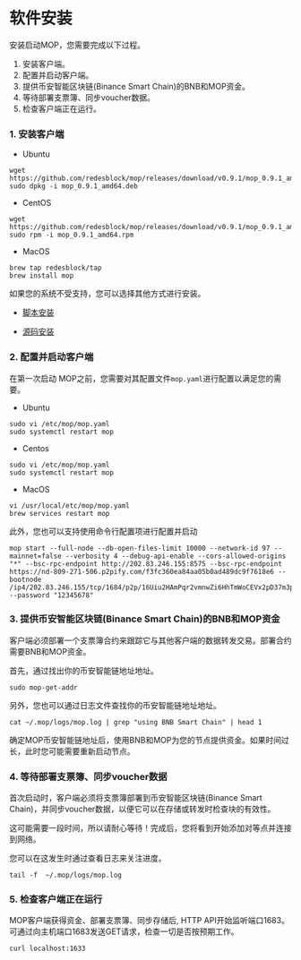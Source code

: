 # 软件安装
安装启动MOP，您需要完成以下过程。
1. 安装客户端。
2. 配置并启动客户端。
3. 提供币安智能区块链(Binance Smart Chain)的BNB和MOP资金。
4. 等待部署支票簿、同步voucher数据。
5. 检查客户端正在运行。

### 1. 安装客户端

- Ubuntu

```shell
wget https://github.com/redesblock/mop/releases/download/v0.9.1/mop_0.9.1_amd64.deb
sudo dpkg -i mop_0.9.1_amd64.deb
```

- CentOS

```shell
wget https://github.com/redesblock/mop/releases/download/v0.9.1/mop_0.9.1_amd64.rpm
sudo rpm -i mop_0.9.1_amd64.rpm
```

-  MacOS

```shell
brew tap redesblock/tap
brew install mop
```

如果您的系统不受支持，您可以选择其他方式进行安装。

- [脚本安装](installation/install-from-script.md)

- [源码安装](installation/install-from-source.md)

### 2. 配置并启动客户端

在第一次启动 MOP之前，您需要对其配置文件`mop.yaml`进行配置以满足您的需要。

- Ubuntu

```shell
sudo vi /etc/mop/mop.yaml
sudo systemctl restart mop
```

- Centos

```shell
sudo vi /etc/mop/mop.yaml
sudo systemctl restart mop
```

- MacOS

```shell
vi /usr/local/etc/mop/mop.yaml
brew services restart mop
```

此外，您也可以支持使用命令行配置项进行配置并启动

```shell script
mop start --full-node --db-open-files-limit 10000 --network-id 97 --mainnet=false --verbosity 4 --debug-api-enable --cors-allowed-origins "*" --bsc-rpc-endpoint http://202.83.246.155:8575 --bsc-rpc-endpoint https://nd-809-271-506.p2pify.com/f3fc360ea84aa05b0ad489dc9f7618e6 --bootnode /ip4/202.83.246.155/tcp/1684/p2p/16Uiu2HAmPqr2vmnwZi6HhTmWoCEVx2pD37m3p9G5dfNYCMrormLf --password "12345678"
```

### 3. 提供币安智能区块链(Binance Smart Chain)的BNB和MOP资金
客户端必须部署一个支票簿合约来跟踪它与其他客户端的数据转发交易。部署合约需要BNB和MOP资金。

首先，通过找出你的币安智能链地址地址。

```shell
sudo mop-get-addr
```

 另外，您也可以通过日志文件查找你的币安智能链地址地址。

```shell
cat ~/.mop/logs/mop.log | grep "using BNB Smart Chain" | head 1
```

确定MOP币安智能链地址后，使用BNB和MOP为您的节点提供资金。如果时间过长，此时您可能需要重新启动节点。

### 4. 等待部署支票簿、同步voucher数据

首次启动时，客户端必须将支票簿部署到币安智能区块链(Binance Smart Chain)，并同步voucher数据，以便它可以在存储或转发时检查块的有效性。

这可能需要一段时间，所以请耐心等待！完成后，您将看到开始添加对等点并连接到网络。

您可以在这发生时通过查看日志来关注进度。

```shell
tail -f  ~/.mop/logs/mop.log
```

### 5. 检查客户端正在运行
MOP客户端获得资金、部署支票簿、同步存储后, HTTP API开始监听端口1683。
可通过向主机端口1683发送GET请求，检查一切是否按预期工作。
```shell script
curl localhost:1633
```

